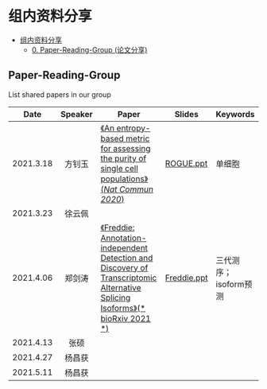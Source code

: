 # 组内资料分享

- [组内资料分享](#组内资料分享)
  - [0. Paper-Reading-Group (论文分享)](#Paper-Reading-Group)

## Paper-Reading-Group

List shared papers in our group

| Date      | Speaker | Paper                                                        | Slides                                                       | Keywords |
| --------- | :-----: | ------------------------------------------------------------ | ------------------------------------------------------------ | -------- |
| 2021.3.18 | 方钊玉  | [《An entropy-based metric for assessing the purity of single cell populations》(*Nat Commun 2020*)](https://www.nature.com/articles/s41467-020-16904-3) |[ROGUE.ppt](https://github.com/genemine/journalClub/blob/main/slides/ROGUE.pptx)| 单细胞   |
| 2021.3.23 | 徐云佩  |                                                              |                                                              |          |
| 2021.4.06 | 郑剑涛  |  [《Freddie: Annotation-independent Detection and Discovery of Transcriptomic Alternative Splicing Isoforms》(* bioRxiv 2021 *)](https://www.biorxiv.org/content/10.1101/2021.01.20.427493v1.abstract)   |[Freddie.ppt](https://github.com/genemine/journalClub/blob/main/slides/Freddie.pptx)   | 三代测序；isoform预测|
| 2021.4.13 |  张硕   |                                                              |                                                              |          |
| 2021.4.27 | 杨昌获  |                                                              |                                                              |          |
| 2021.5.11 | 杨昌获  |                                                              |                                                              |          |
